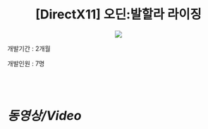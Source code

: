 <div align="center">

# [DirectX11] 오딘:발할라 라이징

<img src="https://github.com/user-attachments/assets/d6968d13-d5cd-489e-8d91-02bbac2cd35b" width="%30"/>
</div>

개발기간 : 2개월

개발인원 : 7명

<br></br>


# *동영상/Video*
